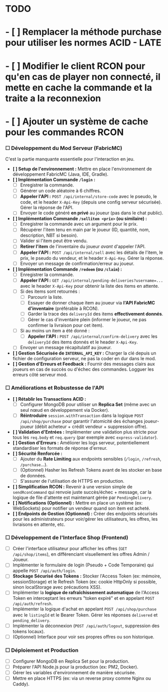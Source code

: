 # TODO

# - [ ] Remplacer la méthode purchase pour utiliser les normes ACID - LATE

# - [ ] Modifier le client RCON pour qu'en cas de player non connecté, il mette en cache la commande et la traite a la reconnexion

# - [ ] Ajouter un système de cache pour les commandes RCON

### ☐ Développement du Mod Serveur (FabricMC)

C'est la partie manquante essentielle pour l'interaction en jeu.

- **[ ] Setup de l'environnement :** Mettre en place l'environnement de développement FabricMC (Java, IDE, Gradle).
- **[ ] Implémentation Commande `/login` :**
  - [ ] Enregistrer la commande.
  - [ ] Générer un code aléatoire à 6 chiffres.
  - [ ] **Appeler l'API :** `POST /api/internal/store-code` avec le pseudo, le code, et le header `X-Api-Key` (depuis une config serveur sécurisée). Gérer la réponse de l'API.
  - [ ] Envoyer le code généré **en privé** au joueur (pas dans le chat public).
- **[ ] Implémentation Commande `/sellitem <prix>` (ou similaire) :**
  - [ ] Enregistrer la commande avec un argument pour le prix.
  - [ ] Récupérer l'item tenu en main par le joueur (ID, quantité, nom, description, NBT si besoin).
  - [ ] Valider si l'item peut être vendu.
  - [ ] **Retirer l'item** de l'inventaire du joueur _avant_ d'appeler l'API.
  - [ ] **Appeler l'API :** `POST /api/internal/sell` avec les détails de l'item, le prix, le pseudo du vendeur, et le header `X-Api-Key`. Gérer la réponse.
  - [ ] Envoyer un message de confirmation/erreur au joueur.
- **[ ] Implémentation Commande `/redeem` (ou `/claim`) :**
  - [ ] Enregistrer la commande.
  - [ ] **Appeler l'API :** `GET /api/internal/pending-deliveries?username=...` avec le header `X-Api-Key` pour obtenir la liste des items en attente.
  - [ ] Si des items sont retournés :
    - [ ] Parcourir la liste.
    - [ ] Essayer de donner chaque item au joueur via **l'API FabricMC d'inventaire** (préférable à RCON).
    - [ ] Garder la trace des `deliveryId` des items **effectivement donnés**.
    - [ ] Gérer le cas d'inventaire plein (informer le joueur, ne pas confirmer la livraison pour cet item).
  - [ ] Si au moins un item a été donné :
    - [ ] **Appeler l'API :** `POST /api/internal/confirm-delivery` avec les `deliveryId` des items donnés et le header `X-Api-Key`.
  - [ ] Envoyer un message récapitulatif au joueur.
- **[ ] Gestion Sécurisée de `INTERNAL_API_KEY` :** Charger la clé depuis un fichier de configuration serveur, ne pas la coder en dur dans le mod.
- **[ ] Gestion d'Erreurs et Feedback :** Fournir des messages clairs aux joueurs en cas de succès ou d'échec des commandes. Logguer les erreurs côté serveur mod.

### ☐ Améliorations et Robustesse de l'API

- **[ ] Rétablir les Transactions ACID :**
  - [ ] Configurer MongoDB pour utiliser un **Replica Set** (même avec un seul nœud en développement via Docker).
  - [ ] **Réintroduire** `session.withTransaction` dans la logique `POST /api/shop/purchase` pour garantir l'atomicité des échanges joueur-joueur (débit acheteur + crédit vendeur + suppression offre).
- **[ ] Validation d'Entrées :** Implémenter une validation plus stricte pour tous les `req.body` et `req.query` (par exemple avec `express-validator`).
- **[ ] Gestion d'Erreurs :** Améliorer les logs serveur, potentiellement standardiser les formats de réponse d'erreur.
- **[ ] Sécurité Renforcée :**
  - [ ] Ajouter du **Rate Limiting** aux endpoints sensibles (`/login`, `/refresh`, `/purchase`...).
  - [ ] (Optionnel) Hasher les Refresh Tokens avant de les stocker en base de données.
  - [ ] S'assurer de l'utilisation de HTTPS en production.
- **[ ] Simplification RCON :** Revenir à une version simple de `sendRconCommand` qui renvoie juste succès/échec + message, car la logique de file d'attente est maintenant gérée par `PendingDelivery`.
- **[ ] Notifications (Optionnel) :** Mettre en place un système (ex: WebSockets) pour notifier un vendeur quand son item est acheté.
- **[ ] Endpoints de Gestion (Optionnel) :** Créer des endpoints sécurisés pour les administrateurs pour voir/gérer les utilisateurs, les offres, les livraisons en attente, etc.

### ☐ Développement de l'Interface Shop (Frontend)

- [ ] Créer l'interface utilisateur pour afficher les offres (`GET /api/shop/items`), en différenciant visuellement les offres Admin / Joueur.
- [ ] Implémenter le formulaire de login (Pseudo + Code Temporaire) qui appelle `POST /api/auth/login`.
- [ ] **Stockage Sécurisé des Tokens :** Stocker l'Access Token (ex: mémoire, sessionStorage) et le Refresh Token (ex: cookie HttpOnly si possible, sinon localStorage avec précautions XSS).
- [ ] Implémenter la **logique de rafraîchissement automatique** de l'Access Token en interceptant les erreurs "token expiré" et en appelant `POST /api/auth/refresh`.
- [ ] Implémenter la logique d'achat en appelant `POST /api/shop/purchase` avec le `listingId` et le Bearer Token. Gérer les réponses `delivered` et `pending_delivery`.
- [ ] Implémenter la déconnexion (`POST /api/auth/logout`, suppression des tokens locaux).
- [ ] (Optionnel) Interface pour voir ses propres offres ou son historique.

### ☐ Déploiement et Production

- [ ] Configurer MongoDB en Replica Set pour la production.
- [ ] Préparer l'API Node.js pour la production (ex: PM2, Docker).
- [ ] Gérer les variables d'environnement de manière sécurisée.
- [ ] Mettre en place HTTPS (ex: via un reverse proxy comme Nginx ou Caddy).
